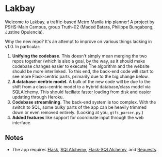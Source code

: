 # Lakbay

Welcome to Lakbay, a traffic-based Metro Manila trip planner! A project by PSHS-Main Campus, group Truth-02 (Maded Batara, Philippe Bungabong, Justine Opulencia). 

Why the new repo? It's an attempt to improve on various things lacking in v1.0. In particular:

1. **Unifying the codebase.** This doesn't simply mean merging the two repos together (which is also a goal, by the way, as it should make codebase changes easier to execute) The algorithm and the website should be more interlinked. To this end, the back-end code will start to see more Flask-centric parts, primarily due to the big change below.
2. **A database-centric model.** A bulk of the new code will be due to the shift from a class-centric model to a hybrid database/class model via SQLAlchemy. This should faciliate faster loading from disk and easier updating through Heroku.
3. **Codebase streamlining.** The back-end system is too complex. With the switch to SQL, some bulky parts of the app can be heavily trimmed down or even removed entirely. (Looking at you, `gtfs_parser.py`.)
4. **Added features** like support for coordinate input through the web interface.

## Notes

* The app requires [Flask](http://flask.pocoo.org/), [SQLAlchemy](http://www.sqlalchemy.org/), [Flask-SQLAlchemy](http://flask-sqlalchemy.pocoo.org/2.1/), and [Requests](http://www.python-requests.org).


